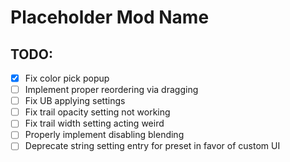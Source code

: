 # Placeholder Mod Name

## TODO:
- [x] Fix color pick popup
- [ ] Implement proper reordering via dragging
- [ ] Fix UB applying settings
- [ ] Fix trail opacity setting not working
- [ ] Fix trail width setting acting weird
- [ ] Properly implement disabling blending
- [ ] Deprecate string setting entry for preset in favor of custom UI